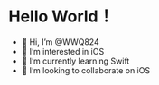 # Hello World！

- 👋 Hi, I’m @WWQ824
- 👀 I’m interested in iOS
- 🌱 I’m currently learning Swift
- 💞️ I’m looking to collaborate on iOS

<!---
WWQ824/WWQ824 is a ✨ special ✨ repository because its `README.md` (this file) appears on your GitHub profile.
You can click the Preview link to take a look at your changes.
--->
